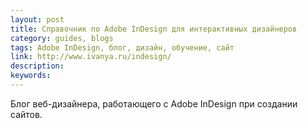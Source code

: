 ```yaml
---
layout: post
title: Справочник по Adobe InDesign для интерактивных дизайнеров
category: guides, blogs
tags: Adobe InDesign, блог, дизайн, обучение, сайт
link: http://www.ivanya.ru/indesign/
description:
keywords:
---
```


<p>Блог веб-дизайнера, работающего с Adobe InDesign при создании сайтов.</p>
